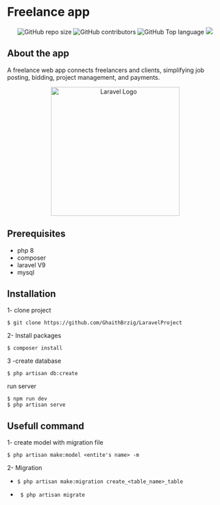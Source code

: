 
# Freelance app
<div align="center">
   <img alt="GitHub repo size" src="https://img.shields.io/github/repo-size/GhaithBrzig/LaravelProject">
<img alt="GitHub contributors" src="https://img.shields.io/github/contributors/GhaithBrzig/LaravelProject">
<img alt="GitHub Top language" src="https://img.shields.io/github/languages/top/GhaithBrzig/LaravelProject">
<img src="https://img.shields.io/github/issues-pr-closed/GhaithBrzig/LaravelProject" />
  
</div>

## About the app

A freelance web app connects freelancers and clients, simplifying job posting, bidding, project management, and payments.


<p align="center"><a href="https://laravel.com" target="_blank"><img src="https://raw.githubusercontent.com/laravel/art/master/logo-lockup/5%20SVG/2%20CMYK/1%20Full%20Color/laravel-logolockup-cmyk-red.svg" width="300" alt="Laravel Logo"></a></p>

## Prerequisites
- php 8
- composer
- laravel V9
- mysql

## Installation 
1- clone project
```
$ git clone https://github.com/GhaithBrzig/LaravelProject
```
2- Install packages
```
$ composer install
```
3 -create database
```
$ php artisan db:create
```

run server 
```
$ npm run dev
$ php artisan serve
```

## Usefull command
1- create model with migration file
```
$ php artisan make:model <entite's name> -m
```
2- Migration 

- ````
  $ php artisan make:migration create_<table_name>_table
  ````
- ````
   $ php artisan migrate
  `````



